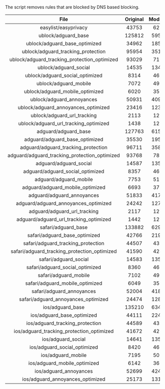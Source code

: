 The script removes rules that are blocked by DNS based blocking.


| File | Original | Modified |
|:----:|:-----:|:-----:|
| easylist/easyprivacy | 43753 | 6238 |
| ublock/adguard_base | 125812 | 59540 |
| ublock/adguard_base_optimized | 34962 | 18513 |
| ublock/adguard_tracking_protection | 95954 | 35192 |
| ublock/adguard_tracking_protection_optimized | 93029 | 7194 |
| ublock/adguard_social | 14535 | 13469 |
| ublock/adguard_social_optimized | 8314 | 4620 |
| ublock/adguard_mobile | 7072 | 4937 |
| ublock/adguard_mobile_optimized | 6020 | 3531 |
| ublock/adguard_annoyances | 50931 | 40916 |
| ublock/adguard_annoyances_optimized | 23416 | 12356 |
| ublock/adguard_url_tracking | 2113 | 1255 |
| ublock/adguard_url_tracking_optimized | 1438 | 1252 |
| adguard/adguard_base | 127763 | 61586 |
| adguard/adguard_base_optimized | 35530 | 19538 |
| adguard/adguard_tracking_protection | 96711 | 35895 |
| adguard/adguard_tracking_protection_optimized | 93768 | 7883 |
| adguard/adguard_social | 14587 | 13528 |
| adguard/adguard_social_optimized | 8357 | 4663 |
| adguard/adguard_mobile | 7753 | 5114 |
| adguard/adguard_mobile_optimized | 6693 | 3701 |
| adguard/adguard_annoyances | 51833 | 41744 |
| adguard/adguard_annoyances_optimized | 24242 | 12755 |
| adguard/adguard_url_tracking | 2117 | 1260 |
| adguard/adguard_url_tracking_optimized | 1442 | 1257 |
| safari/adguard_base | 133882 | 62961 |
| safari/adguard_base_optimized | 42766 | 21964 |
| safari/adguard_tracking_protection | 44507 | 4392 |
| safari/adguard_tracking_protection_optimized | 41590 | 4247 |
| safari/adguard_social | 14583 | 13518 |
| safari/adguard_social_optimized | 8360 | 4653 |
| safari/adguard_mobile | 7102 | 4974 |
| safari/adguard_mobile_optimized | 6049 | 3562 |
| safari/adguard_annoyances | 52004 | 41836 |
| safari/adguard_annoyances_optimized | 24474 | 12825 |
| ios/adguard_base | 135210 | 63478 |
| ios/adguard_base_optimized | 44111 | 22479 |
| ios/adguard_tracking_protection | 44589 | 4399 |
| ios/adguard_tracking_protection_optimized | 41672 | 4254 |
| ios/adguard_social | 14641 | 13549 |
| ios/adguard_social_optimized | 8420 | 4667 |
| ios/adguard_mobile | 7195 | 5015 |
| ios/adguard_mobile_optimized | 6142 | 3600 |
| ios/adguard_annoyances | 52699 | 42422 |
| ios/adguard_annoyances_optimized | 25173 | 13117 |